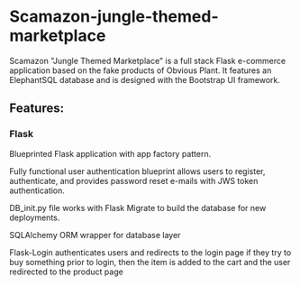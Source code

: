 # Scamazon-jungle-themed-marketplace

Scamazon "Jungle Themed Marketplace" is a full stack Flask e-commerce application based on the fake products of Obvious Plant.  It features an ElephantSQL
database and is designed with the Bootstrap UI framework.  

## Features:

### Flask 
Blueprinted Flask application with app factory pattern.

Fully functional user authentication blueprint allows users to register, authenticate, and provides password reset e-mails with JWS token authentication.

DB_init.py file works with Flask Migrate to build the database for new deployments.

SQLAlchemy ORM wrapper for database layer

Flask-Login authenticates users and redirects to the login page if they try to buy something prior to login, then the item is added to the cart and the user redirected to the product page
